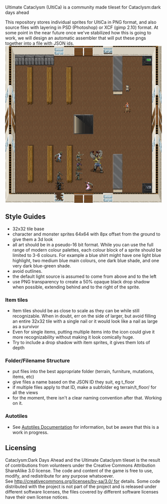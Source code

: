 Ultimate Cataclysm (UltiCa) is a community made tileset for Cataclysm:dark days ahead

This repository stores individual sprites for UltiCa in PNG format, and also source files with layering in PSD (Photoshop) or XCF (gimp 2.10) format. At some point in the near future once we've stabilized how this is going to work, we will design an automatic assembler that will put these pngs together into a file with JSON ids.
![Current screenshot](./Ultimate_Cataclysm/screenshots/2019-03-06_evac_scene.png)

## Style Guides
- 32x32 tile base
- character and monster sprites 64x64 with 8px offset from the ground to give them a 3d look
- all art should be in a pseudo-16 bit format. While you can use the full range of modern colour palettes, each colour block of a sprite should be limited to 3-6 colours. For example a blue shirt might have one light blue highlight, two medium blue main colours, one dark blue shade, and one very dark blue-green shade.
- avoid outlines.
- the default light source is assumed to come from above and to the left
- use PNG transparency to create a 50% opaque black drop shadow when possible, extending behind and to the right of the sprite.

### Item tiles
- Item tiles should be as close to scale as they can be while still recognizable. When in doubt, err on the side of larger, but avoid filling an entire 32x32 tile with a single nail or it would look like a nail as large as a survivor
- Even for single items, putting multiple items into the icon could give it more recognizability without making it look comically huge.
- Try to include a drop shadow with item sprites, it gives them lots of depth

### Folder/Filename Structure
- put files into the best appropriate folder (terrain, furniture, mutations, items, etc)
- give files a name based on the JSON ID they suit, eg t_floor
- if multiple files apply to that ID, make a subfolder eg terrain/t_floor/ for all the views
- for the moment, there isn't a clear naming convention after that. Working on it.

### Autotiles
- See [Autotiles Documentation](./Ultimate_Cataclysm/documentation/autotiles.md) for information, but be aware that this is a work in progress.

## Licensing
Cataclysm:Dark Days Ahead and the Ultimate Cataclysm tileset is the result of contributions from volunteers under the Creative Commons Attribution ShareAlike 3.0 license. The code and content of the game is free to use, modify, and redistribute for any purpose whatsoever. See http://creativecommons.org/licenses/by-sa/3.0/ for details. Some code distributed with the project is not part of the project and is released under different software licenses, the files covered by different software licenses have their own license notices.
